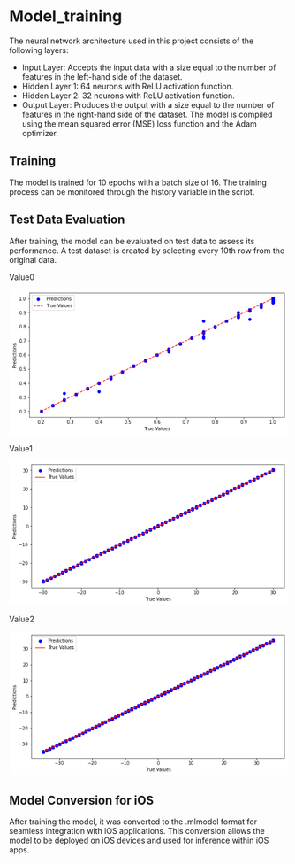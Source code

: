 # Model_training

The neural network architecture used in this project consists of the following layers:

- Input Layer: Accepts the input data with a size equal to the number of features in the left-hand side of the dataset.
- Hidden Layer 1: 64 neurons with ReLU activation function.
- Hidden Layer 2: 32 neurons with ReLU activation function.
- Output Layer: Produces the output with a size equal to the number of features in the right-hand side of the dataset.
The model is compiled using the mean squared error (MSE) loss function and the Adam optimizer.

## Training
The model is trained for 10 epochs with a batch size of 16. The training process can be monitored through the history variable in the script.

## Test Data Evaluation
After training, the model can be evaluated on test data to assess its performance. A test dataset is created by selecting every 10th row from the original data.

Value0

![](images/value0.png)

Value1

![](images/value1.png)

Value2

![](images/value2.png)

## Model Conversion for iOS

After training the model, it was converted to the .mlmodel format for seamless integration with iOS applications. This conversion allows the model to be deployed on iOS devices and used for inference within iOS apps.

